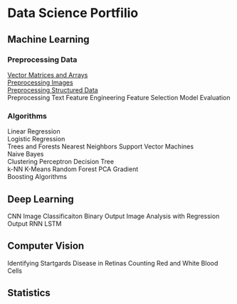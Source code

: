 Data Science Portfilio 
========

## Machine Learning
### Preprocessing Data 
[Vector Matrices and Arrays](Vectors_Matrices_Arrays/)             
[Preprocessing Images](image_preprocessing/)   
[Preprocessing Structured Data](data/)  
Preprocessing Text
Feature Engineering 
Feature Selection
Model Evaluation

### Algorithms 

Linear Regression   
Logistic Regression  
Trees and Forests 
Nearest Neighbors
Support Vector Machines  
Naive Bayes   
Clustering 
Perceptron 
Decision Tree  
k-NN 
K-Means
Random Forest
PCA Gradient  
Boosting Algorithms    


## Deep Learning 
CNN 
  Image Classificaiton Binary Output 
  Image Analysis with Regression Output
RNN
  LSTM
  



## Computer Vision 
Identifying Startgards Disease in Retinas
Counting Red and White Blood Cells 



## Statistics
